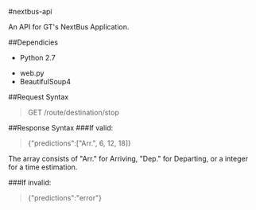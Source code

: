 #nextbus-api

An API for GT's NextBus Application.

##Dependicies

- Python 2.7
+ web.py
+ BeautifulSoup4

##Request Syntax
>GET /route/destination/stop

##Response Syntax
###If valid:
>{"predictions":["Arr.", 6, 12, 18]}

The array consists of "Arr." for Arriving, "Dep." for Departing, or a integer for a time estimation.

###If invalid:
>{"predictions":"error"}
